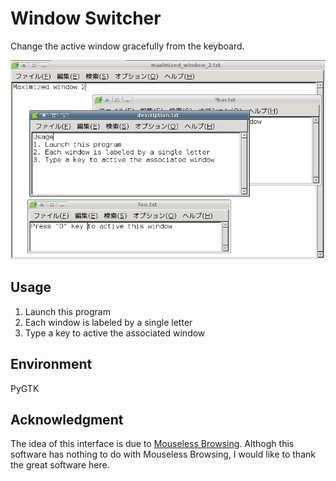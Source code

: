 Window Switcher
===============
Change the active window gracefully from the keyboard.

![demo screenshot](demo/explanation.gif)

Usage
-------
1. Launch this program
2. Each window is labeled by a single letter
3. Type a key to active the associated window

Environment
------------
PyGTK

Acknowledgment
---------------
The idea of this interface is due to [Mouseless Browsing](https://addons.mozilla.org/ja/firefox/addon/mouseless-browsing/). Althogh this software has nothing to do with Mouseless Browsing, I would like to thank the great software here.
